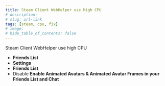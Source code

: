 ```yaml
---
title: Steam Client WebHelper use high CPU
# description: 
# slug: url-link
tags: [steam, cpu, fix]
# image: 
# hide_table_of_contents: false
---
```


Steam Client WebHelper use high CPU

<!--truncate-->

- **Friends List**
- **Settings**
- **Friends List**
- Disable **Enable Animated Avatars & Animated Avatar Frames in your Friends List and Chat**

